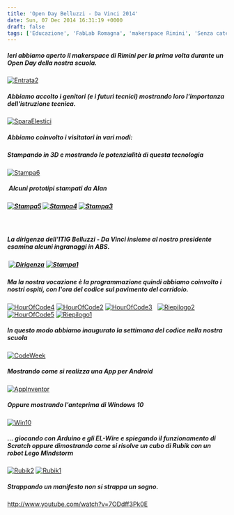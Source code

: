 ```yaml
---
title: 'Open Day Belluzzi - Da Vinci 2014'
date: Sun, 07 Dec 2014 16:31:19 +0000
draft: false
tags: ['Educazione', 'FabLab Romagna', 'makerspace Rimini', 'Senza categoria', 'Stampa 3D']
---
```


##### Ieri abbiamo aperto il makerspace di Rimini per la prima volta durante un Open Day della nostra scuola.

[![Entrata2](http://fablabromagna.org/blog/wp-content/uploads/2014/12/Entrata2-1024x768.jpg)](http://fablabromagna.org/blog/wp-content/uploads/2014/12/Entrata2.jpg)

##### Abbiamo accolto i genitori (e i futuri tecnici) mostrando loro l'importanza dell'istruzione tecnica.

[![SparaElestici](http://fablabromagna.org/blog/wp-content/uploads/2014/12/SparaElestici-Large-1024x768.jpg)](http://fablabromagna.org/blog/wp-content/uploads/2014/12/SparaElestici-Large.jpg)

##### Abbiamo coinvolto i visitatori in vari modi:

##### Stampando in 3D e mostrando le potenzialità di questa tecnologia

[![Stampa6](http://fablabromagna.org/blog/wp-content/uploads/2014/12/Stampa6-Large-1024x768.jpg)](http://fablabromagna.org/blog/wp-content/uploads/2014/12/Stampa6-Large.jpg)    

#####  Alcuni prototipi stampati da Alan

##### [![Stampa5](http://fablabromagna.org/blog/wp-content/uploads/2014/12/Stampa5-300x225.jpg)](http://fablabromagna.org/blog/wp-content/uploads/2014/12/Stampa5.jpg) [![Stampa4](http://fablabromagna.org/blog/wp-content/uploads/2014/12/Stampa4-300x225.jpg)](http://fablabromagna.org/blog/wp-content/uploads/2014/12/Stampa4.jpg) [![Stampa3](http://fablabromagna.org/blog/wp-content/uploads/2014/12/Stampa3-300x225.jpg)](http://fablabromagna.org/blog/wp-content/uploads/2014/12/Stampa3.jpg)

 

##### La dirigenza dell'ITIG Belluzzi - Da Vinci insieme al nostro presidente esamina alcuni ingranaggi in ABS.

#####  [![Dirigenza](http://fablabromagna.org/blog/wp-content/uploads/2014/12/Dirigenza-Large-300x225.jpg)](http://fablabromagna.org/blog/wp-content/uploads/2014/12/Dirigenza-Large.jpg) [![Stampa1](http://fablabromagna.org/blog/wp-content/uploads/2014/12/Stampa1-300x225.jpg)](http://fablabromagna.org/blog/wp-content/uploads/2014/12/Stampa1.jpg)

##### Ma la nostra vocazione è la programmazione quindi abbiamo coinvolto i nostri ospiti, con l'ora del codice sul pavimento del corridoio.

[![HourOfCode4](http://fablabromagna.org/blog/wp-content/uploads/2014/12/HourOfCode4-300x225.jpg)](http://fablabromagna.org/blog/wp-content/uploads/2014/12/HourOfCode4.jpg) [![HourOfCode2](http://fablabromagna.org/blog/wp-content/uploads/2014/12/HourOfCode2-300x225.jpg)](http://fablabromagna.org/blog/wp-content/uploads/2014/12/HourOfCode2.jpg) [![HourOfCode3](http://fablabromagna.org/blog/wp-content/uploads/2014/12/HourOfCode3-300x225.jpg)](http://fablabromagna.org/blog/wp-content/uploads/2014/12/HourOfCode3.jpg)   [![Riepilogo2](http://fablabromagna.org/blog/wp-content/uploads/2014/12/Riepilogo2-300x225.jpg)](http://fablabromagna.org/blog/wp-content/uploads/2014/12/Riepilogo2.jpg) [![HourOfCode5](http://fablabromagna.org/blog/wp-content/uploads/2014/12/HourOfCode5-300x225.jpg)](http://fablabromagna.org/blog/wp-content/uploads/2014/12/HourOfCode5.jpg) [![Riepilogo1](http://fablabromagna.org/blog/wp-content/uploads/2014/12/Riepilogo1-300x225.jpg)](http://fablabromagna.org/blog/wp-content/uploads/2014/12/Riepilogo1.jpg)  

##### In questo modo abbiamo inaugurato la settimana del codice nella nostra scuola

[![CodeWeek](http://fablabromagna.org/blog/wp-content/uploads/2014/12/CodeWeek-1024x595.png)](http://fablabromagna.org/blog/wp-content/uploads/2014/12/CodeWeek.png)

##### Mostrando come si realizza una App per Android

[![AppInventor](http://fablabromagna.org/blog/wp-content/uploads/2014/12/AppInventor-1024x768.jpg)](http://fablabromagna.org/blog/wp-content/uploads/2014/12/AppInventor.jpg)  

##### Oppure mostrando l'anteprima di Windows 10

[![Win10](http://fablabromagna.org/blog/wp-content/uploads/2014/12/Win10-1024x768.jpg)](http://fablabromagna.org/blog/wp-content/uploads/2014/12/Win10.jpg)

##### ... giocando con Arduino e gli EL-Wire e spiegando il funzionamento di Scratch oppure dimostrando come si risolve un cubo di Rubik con un robot Lego Mindstorm

[![Rubik2](http://fablabromagna.org/blog/wp-content/uploads/2014/12/Rubik2-1024x768.jpg)](http://fablabromagna.org/blog/wp-content/uploads/2014/12/Rubik2.jpg) [![Rubik1](http://fablabromagna.org/blog/wp-content/uploads/2014/12/Rubik1-1024x768.jpg)](http://fablabromagna.org/blog/wp-content/uploads/2014/12/Rubik1.jpg)

##### Strappando un manifesto non si strappa un sogno.

http://www.youtube.com/watch?v=7ODdff3Pk0E